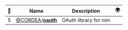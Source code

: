 |:star2: | Name | Description | 🌍|
|---|---|---|---|
|5|[@CORDEA](https://github.com/CORDEA)/[**oauth**](https://github.com/CORDEA/oauth)|OAuth library for nim||

